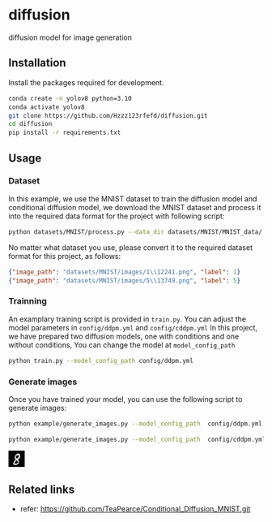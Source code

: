 # diffusion
diffusion model for image generation

## Installation
Install the packages required for development.
```bash
conda create -n yolov8 python=3.10
conda activate yolov8
git clone https://github.com/Hzzz123rfefd/diffusion.git
cd diffusion
pip install -r requirements.txt
```

## Usage
### Dataset
In this example, we use the MNIST dataset to train the diffusion model and conditional diffusion model, we download the MNIST dataset and process it into the required data format for the project with following script:
```bash
python datasets/MNIST/process.py --data_dir datasets/MNIST/MNIST_data/ --output_dir datasets/MNIST/images/ --train_dir mnist_train/
```

No matter what dataset you use, please convert it to the required dataset format for this project, as follows:
```json
{"image_path": "datasets/MNIST/images/1\\12241.png", "label": 1}
{"image_path": "datasets/MNIST/images/5\\13749.png", "label": 5}
```

### Trainning
An examplary training script is provided in `train.py`.
You can adjust the model parameters in `config/ddpm.yml` and `config/cddpm.yml`
In this project, we have prepared two diffusion models, one with conditions and one without conditions, You can change the model at `model_config_path`
```bash
python train.py --model_config_path config/ddpm.yml
```

### Generate images
Once you have trained your model, you can use the following script to generate images:
```bash
python example/generate_images.py --model_config_path  config/ddpm.yml --save_image_path assets/output.png --label -1
```
```bash
python example/generate_images.py --model_config_path  config/cddpm.yml --save_image_path assets/output.png --label 8
```
![visualization02](assets/cddpm_output.png)
## Related links
 * refer: https://github.com/TeaPearce/Conditional_Diffusion_MNIST.git


